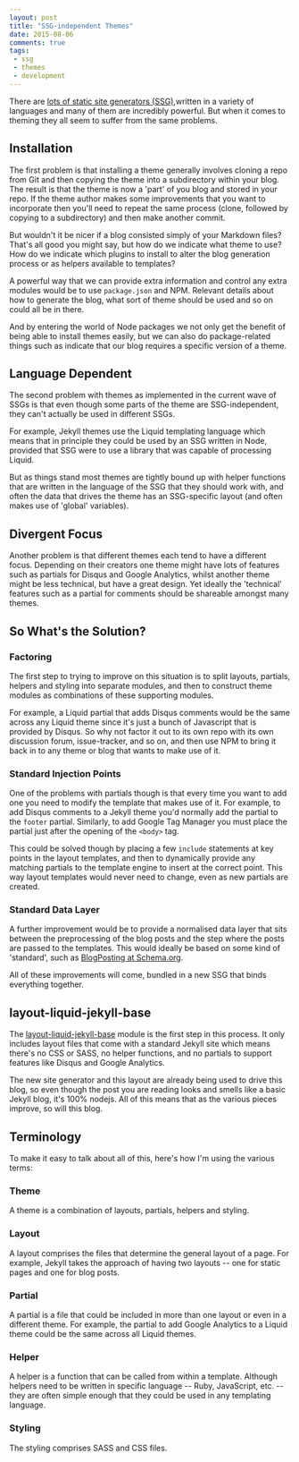 ```yaml
---
layout: post
title: "SSG-independent Themes"
date: 2015-08-06
comments: true
tags: 
 - ssg
 - themes
 - development
---
```


There are [lots of static site generators (SSG)](https://www.staticgen.com/),written in a variety of languages and many of them are incredibly powerful. But when it comes to theming they all seem to suffer from the same problems.

## Installation

The first problem is that installing a theme generally involves cloning a repo from Git and then copying the theme into a subdirectory within your blog. The result is that the theme is now a 'part' of you blog and stored in your repo. If the theme author makes some improvements that you want to incorporate then you'll need to repeat the same process (clone, followed by copying to a subdirectory) and then make another commit.

But wouldn't it be nicer if a blog consisted simply of your Markdown files? That's all good you might say, but how do we indicate what theme to use? How do we indicate which plugins to install to alter the blog generation process or as helpers available to templates?

A powerful way that we can provide extra information and control any extra modules would be to use `package.json` and NPM. Relevant details about how to generate the blog, what sort of theme should be used and so on could all be in there.

And by entering the world of Node packages we not only get the benefit of being able to install themes easily, but we can also do package-related things such as indicate that our blog requires a specific version of a theme.

## Language Dependent

The second problem with themes as implemented in the current wave of SSGs is that even though some parts of the theme are SSG-independent, they can't actually be used in different SSGs.

For example, Jekyll themes use the Liquid templating language which means that in principle they could be used by an SSG written in Node, provided that SSG were to use a library that was capable of processing Liquid.

But as things stand most themes are tightly bound up with helper functions that are written in the language of the SSG that they should work with, and often the data that drives the theme has an SSG-specific layout (and often makes use of 'global' variables).

## Divergent Focus

Another problem is that different themes each tend to have a different focus. Depending on their creators one theme might have lots of features such as partials for Disqus and Google Analytics, whilst another theme might be less technical, but have a great design. Yet ideally the 'technical' features such as a partial for comments should be shareable amongst many themes.

## So What's the Solution?

### Factoring

The first step to trying to improve on this situation is to split layouts, partials, helpers and styling into separate modules, and then to construct theme modules as combinations of these supporting modules.

For example, a Liquid partial that adds Disqus comments would be the same across any Liquid theme since it's just a bunch of Javascript that is provided by Disqus. So why not factor it out to its own repo with its own discussion forum, issue-tracker, and so on, and then use NPM to bring it back in to any theme or blog that wants to make use of it.

### Standard Injection Points

One of the problems with partials though is that every time you want to add one you need to modify the template that makes use of it. For example, to add Disqus comments to a Jekyll theme you'd normally add the partial to the `footer` partial. Similarly, to add Google Tag Manager you must place the partial just after the opening of the `<body>` tag.

This could be solved though by placing a few `include` statements at key points in the layout templates, and then to dynamically provide any matching partials to the template engine to insert at the correct point. This way layout templates would never need to change, even as new partials are created.

### Standard Data Layer

A further improvement would be to provide a normalised data layer that sits between the preprocessing of the blog posts and the step where the posts are passed to the templates. This would ideally be based on some kind of 'standard', such as [BlogPosting at Schema.org](http://www.schema.org/BlogPosting).

All of these improvements will come, bundled in a new SSG that binds everything together.

## layout-liquid-jekyll-base

The [layout-liquid-jekyll-base](https://www.npmjs.com/package/layout-liquid-jekyll-basic) module is the first step in this process. It only includes layout files that come with a standard Jekyll site which means there's no CSS or SASS, no helper functions, and no partials to support features like Disqus and Google Analytics.

The new site generator and this layout are already being used to drive this blog, so even though the post you are reading looks and smells like a basic Jekyll blog, it's 100% nodejs. All of this means that as the various pieces improve, so will this blog.

## Terminology

To make it easy to talk about all of this, here's how I'm using the various terms:

### Theme

A theme is a combination of layouts, partials, helpers and styling.

### Layout

A layout comprises the files that determine the general layout of a page. For example, Jekyll takes the approach of having two layouts -- one for static pages and one for blog posts.

### Partial

A partial is a file that could be included in more than one layout or even in a different theme. For example, the partial to add Google Analytics to a Liquid theme could be the same across all Liquid themes.

### Helper

A helper is a function that can be called from within a template. Although helpers need to be written in specific language -- Ruby, JavaScript, etc. -- they are often simple enough that they could be used in any templating language.

### Styling

The styling comprises SASS and CSS files.
